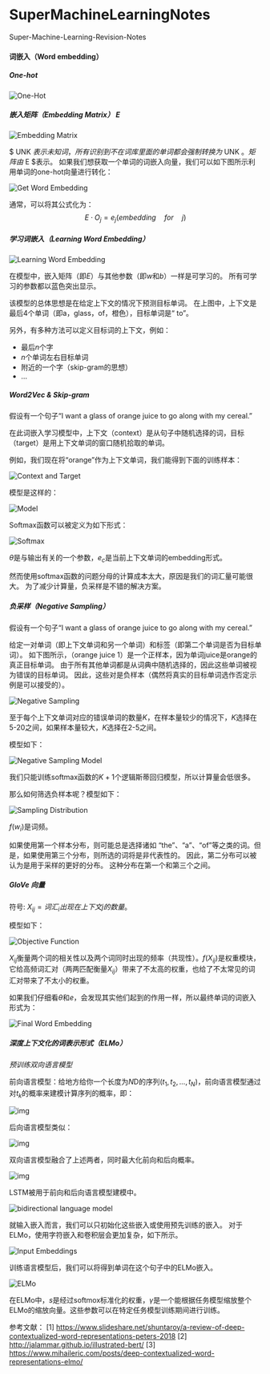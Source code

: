 # SuperMachineLearningNotes
Super-Machine-Learning-Revision-Notes

#### 词嵌入（Word embedding）

##### One-hot

![One-Hot](https://createmomo.github.io/2018/01/23/Super-Machine-Learning-Revision-Notes/one_hot.png)

##### 嵌入矩阵（Embedding Matrix） $E$

![Embedding Matrix](https://createmomo.github.io/2018/01/23/Super-Machine-Learning-Revision-Notes/embedding_matrix.png)

$ UNK $表示未知词，所有识别到不在词库里面的单词都会强制转换为$ UNK $。 矩阵由$ E $表示。 如果我们想获取一个单词的词嵌入向量，我们可以如下图所示利用单词的one-hot向量进行转化：

![Get Word Embedding](https://createmomo.github.io/2018/01/23/Super-Machine-Learning-Revision-Notes/get_embedding.png)

通常，可以将其公式化为：
$$
E \cdot O_j = e_j (embedding \quad for \quad j )
$$

##### 学习词嵌入（Learning Word Embedding）

![Learning Word Embedding](https://createmomo.github.io/2018/01/23/Super-Machine-Learning-Revision-Notes/learning_word_embedding.png)

在模型中，嵌入矩阵（即$E$）与其他参数（即$w$和$b$）一样是可学习的。 所有可学习的参数都以蓝色突出显示。

该模型的总体思想是在给定上下文的情况下预测目标单词。 在上图中，上下文是最后4个单词（即a，glass，of，橙色），目标单词是“ to”。

另外，有多种方法可以定义目标词的上下文，例如：

- 最后$n$个字
- $n$个单词左右目标单词
- 附近的一个字（skip-gram的思想）
- …

##### Word2Vec & Skip-gram

假设有一个句子“I want a glass of orange juice to go along with my cereal.”

在此词嵌入学习模型中，上下文（context）是从句子中随机选择的词，目标（target）是用上下文单词的窗口随机拾取的单词。

例如，我们现在将“orange”作为上下文单词，我们能得到下面的训练样本：

![Context and Target](https://createmomo.github.io/2018/01/23/Super-Machine-Learning-Revision-Notes/skip_gram_context_target.png)

模型是这样的：

![Model](https://createmomo.github.io/2018/01/23/Super-Machine-Learning-Revision-Notes/skip_gram_model.png)

Softmax函数可以被定义为如下形式：

![Softmax](https://createmomo.github.io/2018/01/23/Super-Machine-Learning-Revision-Notes/word_embedding_softmax.png)

$\theta$是与输出有关的一个参数，$e_c$是当前上下文单词的embedding形式。

然而使用softmax函数的问题分母的计算成本太大，原因是我们的词汇量可能很大。 为了减少计算量，负采样是不错的解决方案。

##### 负采样（Negative Sampling）

假设有一个句子“I want a glass of orange juice to go along with my cereal.”

给定一对单词（即上下文单词和另一个单词）和标签（即第二个单词是否为目标单词）。 如下图所示，（orange juice 1）是一个正样本，因为单词juice是orange的真正目标单词。 由于所有其他单词都是从词典中随机选择的，因此这些单词被视为错误的目标单词。 因此，这些对是负样本（偶然将真实的目标单词选作否定示例是可以接受的）。

![Negative Sampling](https://createmomo.github.io/2018/01/23/Super-Machine-Learning-Revision-Notes/negative_sampling.png)

至于每个上下文单词对应的错误单词的数量$K$，在样本量较少的情况下，$K$选择在5-20之间，如果样本量较大，$K$选择在2-5之间。

模型如下：

![Negative Sampling Model](https://createmomo.github.io/2018/01/23/Super-Machine-Learning-Revision-Notes/negative_sampling_model.png)

我们只能训练softmax函数的$K+1$个逻辑斯蒂回归模型，所以计算量会低很多。

那么如何筛选负样本呢？模型如下：

![Sampling Distribution](https://createmomo.github.io/2018/01/23/Super-Machine-Learning-Revision-Notes/sample_word_distribution.png)

$f(w_i)$是词频。

如果使用第一个样本分布，则可能总是选择诸如 “the”、“a”、“of”等之类的词。但是，如果使用第三个分布，则所选的词将是非代表性的。 因此，第二分布可以被认为是用于采样的更好的分布。 这种分布在第一个和第三个之间。

##### GloVe 向量

符号: $X_{ij}= 词汇_i出现在上下文j的数量$。

模型如下：

![Objective Function](https://createmomo.github.io/2018/01/23/Super-Machine-Learning-Revision-Notes/glove.png)

$X_{ij}$衡量两个词的相关性以及两个词同时出现的频率（共现性）。$f(X_{ij})$是权重模块，它给高频词汇对（两两匹配衡量$X_{ij}$）带来了不太高的权重，也给了不太常见的词汇对带来了不太小的权重。

如果我们仔细看$\theta$和$e$，会发现其实他们起到的作用一样，所以最终单词的词嵌入形式为：

![Final Word Embedding](https://createmomo.github.io/2018/01/23/Super-Machine-Learning-Revision-Notes/glove_final_embedding.png)

##### 深度上下文化的词表示形式（ELMo）

*预训练双向语言模型*

前向语言模型：给地方给你一个长度为$N$D的序列$(t_1,t_2,...,t_N)$，前向语言模型通过对$t_k$的概率来建模计算序列的概率，即：

![img](https://createmomo.github.io/2018/01/23/Super-Machine-Learning-Revision-Notes/forward_language_model.jpg)

后向语言模型类似：

![img](https://createmomo.github.io/2018/01/23/Super-Machine-Learning-Revision-Notes/backward_langauge_model.jpg)

双向语言模型融合了上述两者，同时最大化前向和后向概率。

![img](https://createmomo.github.io/2018/01/23/Super-Machine-Learning-Revision-Notes/bi_language_model.jpg)

LSTM被用于前向和后向语言模型建模中。

![bidirectional language model](https://createmomo.github.io/2018/01/23/Super-Machine-Learning-Revision-Notes/biLM.png)

就输入嵌入而言，我们可以只初始化这些嵌入或使用预先训练的嵌入。 对于ELMo，使用字符嵌入和卷积层会更加复杂，如下所示。

![Input Embeddings](https://createmomo.github.io/2018/01/23/Super-Machine-Learning-Revision-Notes/input-embedding.png)

训练语言模型后，我们可以将得到单词在这个句子中的ELMo嵌入。

![ELMo](https://createmomo.github.io/2018/01/23/Super-Machine-Learning-Revision-Notes/elmo.png)

在ELMo中，$s$是经过softmox标准化的权重，$\gamma$是一个能根据任务模型缩放整个ELMo的缩放向量。这些参数可以在特定任务模型训练期间进行训练。

参考文献：
[1] https://www.slideshare.net/shuntaroy/a-review-of-deep-contextualized-word-representations-peters-2018
[2] http://jalammar.github.io/illustrated-bert/
[3] https://www.mihaileric.com/posts/deep-contextualized-word-representations-elmo/






